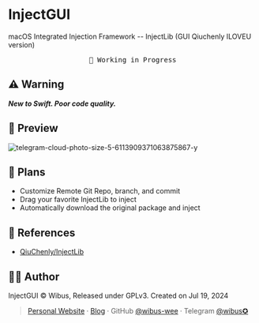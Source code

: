 # InjectGUI

macOS Integrated Injection Framework -- InjectLib (GUI Qiuchenly ILOVEU version)

<pre align="center">
🧪 Working in Progress
</pre>

## ⚠️ Warning

_**New to Swift. Poor code quality.**_

## 👀 Preview

![telegram-cloud-photo-size-5-6113909371063875867-y](https://github.com/user-attachments/assets/22f787e9-9349-40c1-ac90-2e55ba8e61bb)


## 🍪 Plans

- Customize Remote Git Repo, branch, and commit
- Drag your favorite InjectLib to inject
- Automatically download the original package and inject

## 🔗 References

- [QiuChenly/InjectLib](https://github.com/QiuChenly/InjectLib)

## 🧑‍⚖️ Author

InjectGUI © Wibus, Released under GPLv3. Created on Jul 19, 2024

> [Personal Website](http://wibus.ren/) · [Blog](https://blog.wibus.ren/) · GitHub [@wibus-wee](https://github.com/wibus-wee/) · Telegram [@wibus✪](https://t.me/wibus_wee)
